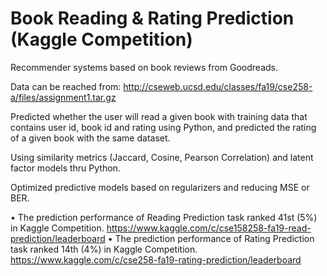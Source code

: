 # Book Reading & Rating Prediction (Kaggle Competition)

Recommender systems based on book reviews from Goodreads.

Data can be reached from: http://cseweb.ucsd.edu/classes/fa19/cse258-a/files/assignment1.tar.gz

Predicted whether the user will read a given book with training data that contains user id, book id and rating using Python, and predicted the rating of a given book with the same dataset.

Using similarity metrics (Jaccard, Cosine, Pearson Correlation) and latent factor models thru Python.

Optimized predictive models based on regularizers and reducing MSE or BER.

• The prediction performance of Reading Prediction task ranked 41st (5%) in Kaggle Competition.
https://www.kaggle.com/c/cse158258-fa19-read-prediction/leaderboard
• The prediction performance of Rating Prediction task ranked 14th (4%) in Kaggle Competition.
https://www.kaggle.com/c/cse258-fa19-rating-prediction/leaderboard

